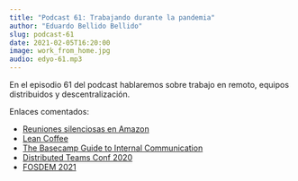```yaml
---
title: "Podcast 61: Trabajando durante la pandemia"
author: "Eduardo Bellido Bellido"
slug: podcast-61
date: 2021-02-05T16:20:00
image: work_from_home.jpg
audio: edyo-61.mp3
---
```


En el episodio 61 del podcast hablaremos sobre trabajo en remoto, equipos distribuidos y descentralización.

<!--more-->

Enlaces comentados:

- [Reuniones silenciosas en Amazon](https://www.thinkbusiness.ie/articles/jeff-bezos-rules-productive-meetings-amazon/)
- [Lean Coffee](https://agilecoffee.com/leancoffee/)
- [The Basecamp Guide to Internal Communication](https://basecamp.com/guides/how-we-communicate )
- [Distributed Teams Conf 2020](https://www.youtube.com/playlist?list=PLy5vWmmVl8ArwY0-R19mnKhKOE0D-M2Y)
- [FOSDEM 2021](https://fosdem.org/2021/)
